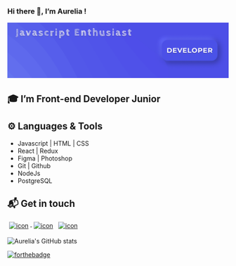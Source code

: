 ### Hi there 👋, I’m Aurelia !

![Cover](https://github.com/aureliasegarra/aureliasegarra/blob/main/img/cover.png)

## :mortar_board:  I’m Front-end Developer Junior

## :gear:  Languages & Tools 

- Javascript | HTML | CSS 
- React | Redux 
- Figma | Photoshop
- Git | Github
- NodeJs 
- PostgreSQL

## :mailbox_with_mail:  Get in touch 

<p>
 <a href="https://twitter.com/SegarraAurelia/" target="_blank" rel="noopener noreferrer"> <img src="https://img.icons8.com/fluent/48/000000/twitter.png" alt="icon" height="40" style="vertical-align:top; margin:4px"> </a>
 <a href="https://linkedin.com/in/aureliasegarra" target="_blank" rel="noopener noreferrer"> <img src="https://img.icons8.com/fluent/48/000000/linkedin.png" alt="icon" height="40" style="vertical-align:top; margin:4px"></a>
 <a href="mailto:av.segarra@gmail.com"> <img src="https://img.icons8.com/fluent/48/000000/gmail--v1.png" alt="icon" height="40" style="vertical-align:top; margin:4px"></a>
</p>


![Aurelia's GitHub stats](https://github-readme-stats.vercel.app/api?username=aureliasegarra&theme=tokyonight)




[![forthebadge](https://forthebadge.com/images/badges/built-with-love.svg)](https://forthebadge.com)












